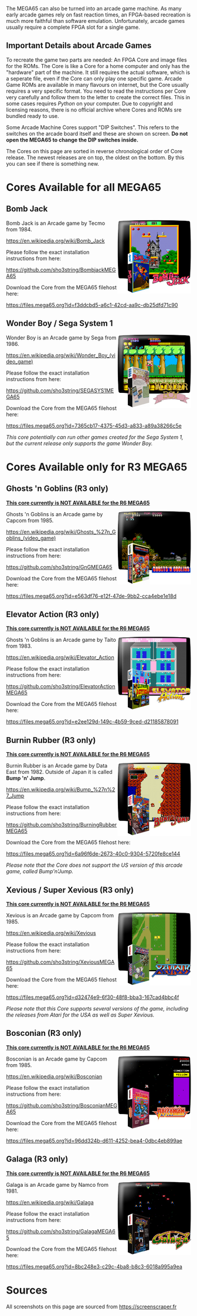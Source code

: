 
The MEGA65 can also be turned into an arcade game machine. As many early arcade games rely on fast reaction times, an FPGA-based recreation is much more faithful than software emulation. Unfortunately, arcade games usually require a complete FPGA slot for a single game.

## Important Details about Arcade Games

To recreate the game two parts are needed: An FPGA Core and image files for the ROMs. The Core is like a Core for a home computer and only has the "hardware" part of the machine. It still requires the actual software, which is a seperate file, even if the Core can only play one specific game. Arcade Game ROMs are available in many flavours on internet, but the Core usually requires a very specific format. You need to read the instructions per Core very carefully and follow them to the letter to create the correct files. This in some cases requires _Python_ on your computer. Due to copyright and licensing reasons, there is no official archive where Cores and ROMs sre bundled ready to use.

Some Arcade Machine Cores support "DIP Switches". This refers to the switches on the arcade board itself and these are shown on screen. **Do not open the MEGA65 to change the DIP switches inside.**

The Cores on this page are sorted in reverse chronological order of Core release. The newest releases are on top, the oldest on the bottom. By this you can see if there is something new.

# Cores Available for all MEGA65

## Bomb Jack
<img src="BombJack.png" style="float:right;width:200px">
Bomb Jack is an Arcade game by Tecmo from 1984.

https://en.wikipedia.org/wiki/Bomb_Jack

Please follow the exact installation instructions from here:

https://github.com/sho3string/BombjackMEGA65

Download the Core from the MEGA65 filehost here:

https://files.mega65.org?id=f3ddcbd5-a6c1-42cd-aa9c-db25dfd71c90


## Wonder Boy / Sega System 1
<img src="WonderBoy.png" style="float:right;width:200px">
Wonder Boy is an Arcade game by Sega from 1986.

https://en.wikipedia.org/wiki/Wonder_Boy_(video_game)

Please follow the exact installation instructions from here:

https://github.com/sho3string/SEGASYS1MEGA65

Download the Core from the MEGA65 filehost here:

https://files.mega65.org?id=7365cb17-4375-45d3-a833-a89a38266c5e


_This core potentially can run other games created for the Sega System 1, but the current release only supports the game Wonder Boy._

# Cores Available only for R3 MEGA65

## Ghosts 'n Goblins (R3 only)
[**This core currently is NOT AVAILABLE for the R6 MEGA65**](mega65-revisions-and-cores.html)

<img src="GhostNGoblins.png" style="float:right;width:200px">

Ghosts 'n Goblins is an Arcade game by Capcom from 1985.

https://en.wikipedia.org/wiki/Ghosts_%27n_Goblins_(video_game)

Please follow the exact installation instructions from here:

https://github.com/sho3string/GnGMEGA65

Download the Core from the MEGA65 filehost here:

https://files.mega65.org?id=e563df76-e12f-47de-9bb2-cca4ebe1e18d


## Elevator Action (R3 only)
[**This core currently is NOT AVAILABLE for the R6 MEGA65**](mega65-revisions-and-cores.html)

<img src="ElevatorAction.png" style="float:right;width:200px">

Ghosts 'n Goblins is an Arcade game by Taito from 1983.

https://en.wikipedia.org/wiki/Elevator_Action

Please follow the exact installation instructions from here:

https://github.com/sho3string/ElevatorActionMEGA65

Download the Core from the MEGA65 filehost here:

https://files.mega65.org?id=e2ee129d-149c-4b59-9ced-d21185878091

## Burnin Rubber (R3 only)
[**This core currently is NOT AVAILABLE for the R6 MEGA65**](mega65-revisions-and-cores.html)

<img src="BurninRubber.png" style="float:right;width:200px">

Burnin Rubber is an Arcade game by Data East from 1982. Outside of Japan it is called **Bump 'n' Jump**.

https://en.wikipedia.org/wiki/Bump_%27n%27_Jump

Please follow the exact installation instructions from here:

https://github.com/sho3string/BurningRubberMEGA65

Download the Core from the MEGA65 filehost here:

https://files.mega65.org?id=6a96f6de-2673-40c0-9304-5720fe8ce144

_Please note that the Core does not support the US version of this arcade game, called Bump'n'Jump._

## Xevious / Super Xevious (R3 only)
[**This core currently is NOT AVAILABLE for the R6 MEGA65**](mega65-revisions-and-cores.html)

<img src="Xevious.png" style="float:right;width:200px">

Xevious is an Arcade game by Capcom from 1985.

https://en.wikipedia.org/wiki/Xevious

Please follow the exact installation instructions from here:

https://github.com/sho3string/XeviousMEGA65

Download the Core from the MEGA65 filehost here:

https://files.mega65.org?id=d32474e9-6f30-48f8-bba3-167cad4bbc4f

_Please note that this Core supports several versions of the game, including the releases from Atari for the USA as well as Super Xevious._

## Bosconian (R3 only)
[**This core currently is NOT AVAILABLE for the R6 MEGA65**](mega65-revisions-and-cores.html)

<img src="Bosconian.png" style="float:right;width:200px">

Bosconian is an Arcade game by Capcom from 1985.

https://en.wikipedia.org/wiki/Bosconian

Please follow the exact installation instructions from here:

https://github.com/sho3string/BosconianMEGA65

Download the Core from the MEGA65 filehost here:

https://files.mega65.org?id=96dd324b-d611-4252-bea4-0dbc4eb899ae

## Galaga (R3 only)
[**This core currently is NOT AVAILABLE for the R6 MEGA65**](mega65-revisions-and-cores.html)

<img src="Galaga.png" style="float:right;width:200px">

Galaga is an Arcade game by Namco from 1981.

https://en.wikipedia.org/wiki/Galaga

Please follow the exact installation instructions from here:

https://github.com/sho3string/GalagaMEGA65

Download the Core from the MEGA65 filehost here:

https://files.mega65.org?id=8bc248e3-c29c-4ba8-b8c3-6018a995a9ea


# Sources
All screenshots on this page are sourced from https://screenscraper.fr
